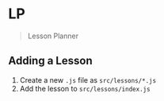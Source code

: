 # LP

> Lesson Planner

## Adding a Lesson

1. Create a new `.js` file as `src/lessons/*.js`
1. Add the lesson to `src/lessons/index.js`
